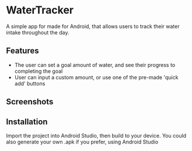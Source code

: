 # WaterTracker

A simple app for made for Android, that allows users to track their water intake throughout the day.

## Features

- The user can set a goal amount of water, and see their progress to completing the goal
- User can input a custom amount, or use one of the pre-made 'quick add' buttons

## Screenshots


## Installation

Import the project into Android Studio, then build to your device. You could also generate your
own .apk if you prefer, using Android Studio
